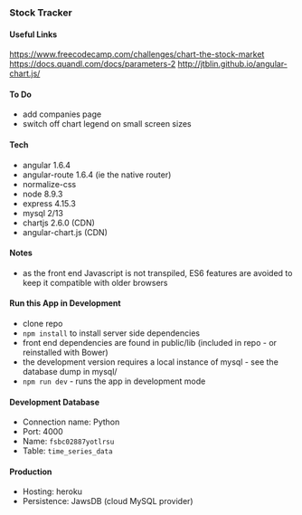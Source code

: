 ### Stock Tracker

#### Useful Links 
https://www.freecodecamp.com/challenges/chart-the-stock-market   
https://docs.quandl.com/docs/parameters-2 
http://jtblin.github.io/angular-chart.js/ 

#### To Do  
- add companies page
- switch off chart legend on small screen sizes


#### Tech 
- angular 1.6.4
- angular-route 1.6.4 (ie the native router)
- normalize-css 
- node 8.9.3 
- express 4.15.3
- mysql 2/13
- chartjs 2.6.0 (CDN)
- angular-chart.js (CDN) 

#### Notes 
- as the front end Javascript is not transpiled, ES6 features are avoided to keep it compatible with older browsers

#### Run this App in Development
- clone repo 
- `npm install` to install server side dependencies
- front end dependencies are found in public/lib (included in repo - or reinstalled with Bower)
- the development version requires a local instance of mysql - see the database dump in mysql/
- `npm run dev` - runs the app in development mode

#### Development Database 
- Connection name: Python 
- Port: 4000
- Name: `fsbc02887yotlrsu`
- Table: `time_series_data`

#### Production 
- Hosting: heroku 
- Persistence: JawsDB (cloud MySQL provider)

 
